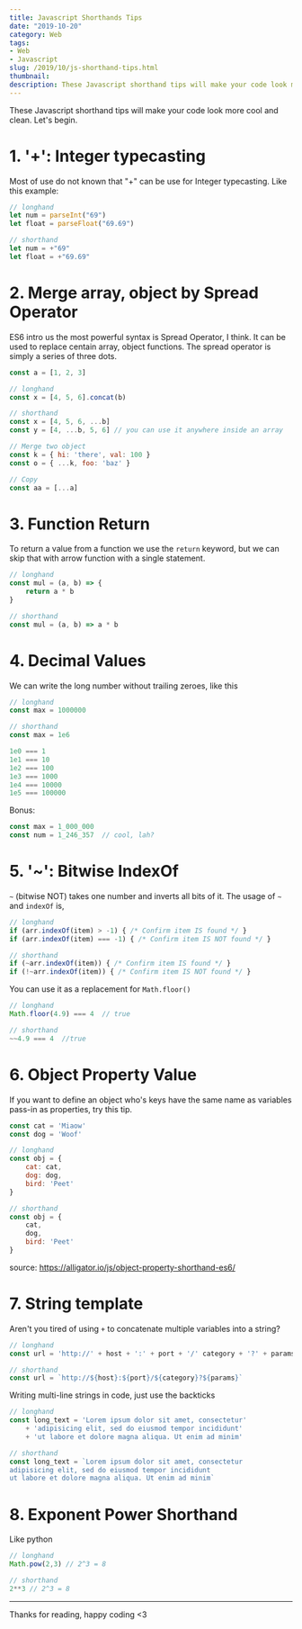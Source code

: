```yaml
---
title: Javascript Shorthands Tips
date: "2019-10-20"
category: Web
tags:
- Web
- Javascript
slug: /2019/10/js-shorthand-tips.html
thumbnail: 
description: These Javascript shorthand tips will make your code look more cool and clean.
---
```


These Javascript shorthand tips will make your code look more cool and clean. Let's begin.

<!-- toc -->

# 1. '+': Integer typecasting

Most of use do not known that "+" can be use for Integer typecasting. Like this example:

```js
// longhand
let num = parseInt("69")
let float = parseFloat("69.69")

// shorthand
let num = +"69"
let float = +"69.69"
```

# 2. Merge array, object by Spread Operator

ES6 intro us the most powerful syntax is Spread Operator, I think. It can be used to replace centain array, object functions. The spread operator is simply a series of three dots.

```js
const a = [1, 2, 3]

// longhand 
const x = [4, 5, 6].concat(b)

// shorthand 
const x = [4, 5, 6, ...b]
const y = [4, ...b, 5, 6] // you can use it anywhere inside an array

// Merge two object
const k = { hi: 'there', val: 100 }
const o = { ...k, foo: 'baz' }

// Copy
const aa = [...a]
```

# 3. Function Return

To return a value from a function we use the `return` keyword, but we can skip that with arrow function with a single statement.


```js
// longhand
const mul = (a, b) => {
    return a * b
}

// shorthand
const mul = (a, b) => a * b
```

# 4. Decimal Values

We can write the long number without trailing zeroes, like this

```js
// longhand
const max = 1000000

// shorthand
const max = 1e6

1e0 === 1
1e1 === 10
1e2 === 100
1e3 === 1000
1e4 === 10000
1e5 === 100000
```

Bonus:
```js
const max = 1_000_000  
const num = 1_246_357  // cool, lah?
```

# 5. '~': Bitwise IndexOf

`~` (bitwise NOT) takes one number and inverts all bits of it.
The usage of `~` and `indexOf` is, 

```js
// longhand
if (arr.indexOf(item) > -1) { /* Confirm item IS found */ }
if (arr.indexOf(item) === -1) { /* Confirm item IS NOT found */ }

// shorthand
if (~arr.indexOf(item)) { /* Confirm item IS found */ }
if (!~arr.indexOf(item)) { /* Confirm item IS NOT found */ }
```

You can use it as a replacement for `Math.floor()`

```js
// longhand
Math.floor(4.9) === 4  // true

// shorthand
~~4.9 === 4  //true
```

# 6. Object Property Value 

If you want to define an object who's keys have the same name as variables pass-in as properties, try this tip.

```js
const cat = 'Miaow'
const dog = 'Woof'

// longhand
const obj = {
    cat: cat,
    dog: dog,
    bird: 'Peet'
}

// shorthand
const obj = {
    cat,
    dog,
    bird: 'Peet'
}
```

source: https://alligator.io/js/object-property-shorthand-es6/

# 7. String template

Aren't you tired of using `+` to concatenate multiple variables into a string?

```js
// longhand 
const url = 'http://' + host + ':' + port + '/' category + '?' + params

// shorthand
const url = `http://${host}:${port}/${category}?${params}`
```

Writing multi-line strings in code, just use the backticks

```js
// longhand
const long_text = 'Lorem ipsum dolor sit amet, consectetur'
    + 'adipisicing elit, sed do eiusmod tempor incididunt'
    + 'ut labore et dolore magna aliqua. Ut enim ad minim'

// shorthand
const long_text = `Lorem ipsum dolor sit amet, consectetur
adipisicing elit, sed do eiusmod tempor incididunt
ut labore et dolore magna aliqua. Ut enim ad minim`
```

# 8. Exponent Power Shorthand

Like python

```js
// longhand
Math.pow(2,3) // 2^3 = 8

// shorthand 
2**3 // 2^3 = 8
```

----

Thanks for reading, happy coding <3
